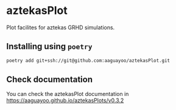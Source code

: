 # aztekasPlot
Plot facilites for aztekas GRHD simulations.

## Installing using `poetry`
```bash
poetry add git+ssh://git@github.com:aaguayoo/aztekasPlot.git
```

## Check documentation

You can check the aztekasPlot documentation in https://aaguayoo.github.io/aztekasPlots/v0.3.2

